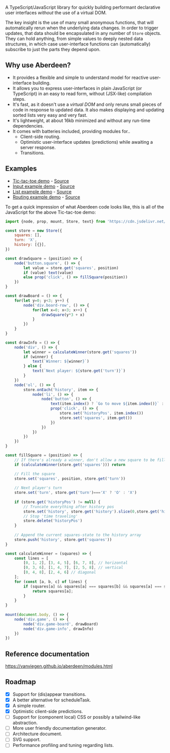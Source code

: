 A TypeScript/JavaScript library for quickly building performant declarative user interfaces *without* the use of a virtual DOM.

The key insight is the use of many small anonymous functions, that will automatically rerun when the underlying data changes. In order to trigger updates, that data should be encapsulated in any number of `Store` objects. They can hold anything, from simple values to deeply nested data structures, in which case user-interface functions can (automatically) subscribe to just the parts they depend upon.


## Why use Aberdeen?

- It provides a flexible and simple to understand model for reactive user-interface building.
- It allows you to express user-interfaces in plain JavaScript (or TypeScript) in an easy to read form, without (JSX-like) compilation steps.
- It's fast, as it doesn't use a *virtual DOM* and only reruns small pieces of code in response to updated data. It also makes displaying and updating sorted lists very easy and very fast.
- It's lightweight, at about 16kb minimized and without any run-time dependencies.
- It comes with batteries included, providing modules for..
  - Client-side routing.
  - Optimistic user-interface updates (predictions) while awaiting a server response.
  - Transitions.

## Examples

- [Tic-tac-toe demo](https://vanviegen.github.io/aberdeen/examples/tic-tac-toe/) - [Source](https://github.com/vanviegen/aberdeen/tree/master/examples/tic-tac-toe)
- [Input example demo](https://vanviegen.github.io/aberdeen/examples/input/) - [Source](https://github.com/vanviegen/aberdeen/tree/master/examples/input)
- [List example demo](https://vanviegen.github.io/aberdeen/examples/list/) - [Source](https://github.com/vanviegen/aberdeen/tree/master/examples/list)
- [Routing example demo](https://vanviegen.github.io/aberdeen/examples/router/) - [Source](https://github.com/vanviegen/aberdeen/tree/master/examples/router)


To get a quick impression of what Aberdeen code looks like, this is all of the JavaScript for the above Tic-tac-toe demo:

```javascript
import {node, prop, mount, Store, text} from 'https://cdn.jsdelivr.net/npm/aberdeen/+esm';

const store = new Store({
	squares: [],
	turn: 'X',
	history: [{}],
})

const drawSquare = (position) => {
	node('button.square', () => {
		let value = store.get('squares', position)
		if (value) text(value)
		else prop('click', () => fillSquare(position))
	})
}

const drawBoard = () => {
	for(let y=0; y<3; y++) {
		node('div.board-row', () => {
			for(let x=0; x<3; x++) {
				drawSquare(y*3 + x)
			}
		})
	}
}

const drawInfo = () => {
	node('div', () => {
		let winner = calculateWinner(store.get('squares'))
		if (winner) {
			text(`Winner: ${winner}`)
		} else {
			text(`Next player: ${store.get('turn')}`)			
		}
	})
	node('ol', () => {
		store.onEach('history', item => {
			node('li', () => {
				node('button', () => {
					text(item.index() ? `Go to move ${item.index()}` : `Go to game start`)
					prop('click', () => {
						store.set('historyPos', item.index())
						store.set('squares', item.get())
					})
				})
			})
		})
	})
}

const fillSquare = (position) => {
	// If there's already a winner, don't allow a new square to be filled
	if (calculateWinner(store.get('squares'))) return

	// Fill the square
	store.set('squares', position, store.get('turn'))
	
	// Next player's turn
	store.set('turn', store.get('turn')==='X' ? 'O' : 'X')
	
	if (store.get('historyPos') != null) {
		// Truncate everything after history pos
		store.set('history', store.get('history').slice(0,store.get('historyPos')+1))
		// Stop 'time traveling'
		store.delete('historyPos')
	}
	
	// Append the current squares-state to the history array 
	store.push('history', store.get('squares'))
}

const calculateWinner = (squares) => {
	const lines = [
		[0, 1, 2], [3, 4, 5], [6, 7, 8], // horizontal
		[0, 3, 6], [1, 4, 7], [2, 5, 8], // vertical
		[0, 4, 8], [2, 4, 6] // diagonal
	];
	for (const [a, b, c] of lines) {
		if (squares[a] && squares[a] === squares[b] && squares[a] === squares[c]) {
			return squares[a];
		}
	}
}
 
mount(document.body, () => {
	node('div.game', () => {
		node('div.game-board', drawBoard)
		node('div.game-info', drawInfo)
	})
})
```


## Reference documentation

https://vanviegen.github.io/aberdeen/modules.html


## Roadmap

- [x] Support for (dis)appear transitions.
- [x] A better alternative for scheduleTask.
- [x] A simple router.
- [x] Optimistic client-side predictions.
- [ ] Support for (component local) CSS or possibly a tailwind-like abstraction.
- [ ] More user friendly documentation generator.
- [ ] Architecture document.
- [ ] SVG support.
- [ ] Performance profiling and tuning regarding lists.
